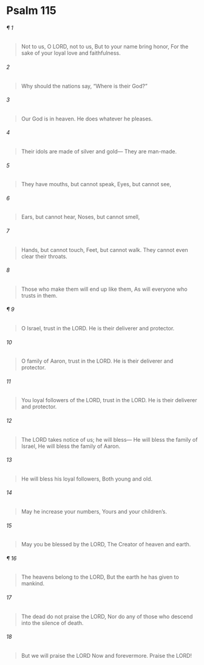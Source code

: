 # Psalm 115
###### ¶ 1
> Not to us, O LORD, not to us,
> But to your name bring honor,
> For the sake of your loyal love and faithfulness.
###### 2
> Why should the nations say,
> “Where is their God?”
###### 3
> Our God is in heaven.
> He does whatever he pleases.
###### 4
> Their idols are made of silver and gold—
> They are man-made.
###### 5
> They have mouths, but cannot speak,
> Eyes, but cannot see,
###### 6
> Ears, but cannot hear,
> Noses, but cannot smell,
###### 7
> Hands, but cannot touch,
> Feet, but cannot walk.
> They cannot even clear their throats.
###### 8
> Those who make them will end up like them,
> As will everyone who trusts in them.
###### ¶ 9
> O Israel, trust in the LORD.
> He is their deliverer and protector.
###### 10
> O family of Aaron, trust in the LORD.
> He is their deliverer and protector.
###### 11
> You loyal followers of the LORD, trust in the LORD.
> He is their deliverer and protector.
###### 12
> The LORD takes notice of us; he will bless—
> He will bless the family of Israel,
> He will bless the family of Aaron.
###### 13
> He will bless his loyal followers,
> Both young and old.
###### 14
> May he increase your numbers,
> Yours and your children’s.
###### 15
> May you be blessed by the LORD,
> The Creator of heaven and earth.
###### ¶ 16
> The heavens belong to the LORD,
> But the earth he has given to mankind.
###### 17
> The dead do not praise the LORD,
> Nor do any of those who descend into the silence of death.
###### 18
> But we will praise the LORD
> Now and forevermore.
> Praise the LORD!
